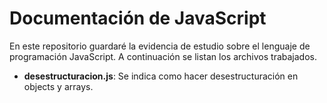 # Documentación de JavaScript
En este repositorio guardaré la evidencia de estudio sobre el lenguaje de programación JavaScript. A continuación se listan los archivos trabajados.

- **desestructuracion.js**: Se indica como hacer desestructuración en objects y arrays.

